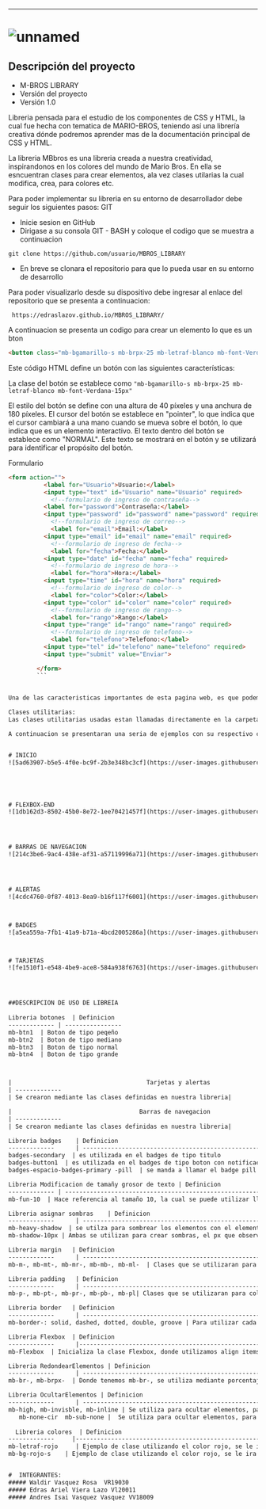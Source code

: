 -----------

# ![unnamed](https://user-images.githubusercontent.com/117502426/233875095-91593f48-7279-44b4-88eb-9982ec818820.png)

## Descripción del proyecto

- M-BROS LIBRARY
- Versión del proyecto
- Versión 1.0

Libreria pensada para el estudio de los componentes de CSS y HTML, la cual fue hecha con tematica de MARIO-BROS, teniendo así una librería creativa dónde podremos aprender mas de la documentación principal de CSS y HTML.

 La libreria MBbros es una libreria creada a nuestra creatividad, inspirandonos en los colores del mundo de Mario Bros.
 En ella se esncuentran clases para crear elementos, ala vez clases utilarias la cual modifica, crea, para colores etc.
 
 Para poder implementar su libreria en su entorno de desarrollador debe seguir los siguientes pasos:
 GIT
 
  - Inicie sesion en GitHub
 - Dirigase a su consola GIT - BASH y coloque el codigo que se muestra a continuacion 
 
 
 ``git clone https://github.com/usuario/MBROS_LIBRARY``
 
 - En breve se clonara el repositorio para que lo pueda usar en su entorno de desarrollo
 
 Para poder visualizarlo desde su dispositivo debe ingresar al enlace del repositorio que se presenta a continuacion: 
 
 `` https://edraslazov.github.io/MBROS_LIBRARY/``

 
 A continuacion se presenta un codigo para crear un elemento lo que es un bton

```html 
<button class="mb-bgamarillo-s mb-brpx-25 mb-letraf-blanco mb-font-Verdana-15px" style="height: 40px; width: 180px; cursor:pointer">NORMAL</button> 
```


Este código HTML define un botón con las siguientes características:

La clase del botón se establece como ```"mb-bgamarillo-s mb-brpx-25 mb-letraf-blanco mb-font-Verdana-15px"```

El estilo del botón se define con una altura de 40 píxeles y una anchura de 180 píxeles.
El cursor del botón se establece en "pointer", lo que indica que el cursor cambiará a una mano cuando se mueva sobre el botón, lo que indica que es un elemento interactivo.
El texto dentro del botón se establece como "NORMAL". Este texto se mostrará en el botón y se utilizará para identificar el propósito del botón.

Formulario
```html
<form action="">
          <label for="Usuario">Usuario:</label>
          <input type="text" id="Usuario" name="Usuario" required>
            <!--formulario de ingreso de contraseña-->
          <label for="password">Contraseña:</label>
          <input type="password" id="password" name="password" required>
            <!--formulario de ingreso de correo-->
            <label for="email">Email:</label>
          <input type="email" id="email" name="email" required>
            <!--formulario de ingreso de fecha-->
            <label for="fecha">Fecha:</label>
          <input type="date" id="fecha" name="fecha" required>
            <!--formulario de ingreso de hora-->
            <label for="hora">Hora:</label>
          <input type="time" id="hora" name="hora" required>
            <!--formulario de ingreso de color-->
            <label for="color">Color:</label>
          <input type="color" id="color" name="color" required>
            <!--formulario de ingreso de rango-->
            <label for="rango">Rango:</label>
          <input type="range" id="rango" name="rango" required>
            <!--formulario de ingreso de telefono-->
            <label for="telefono">Telefono:</label>
          <input type="tel" id="telefono" name="telefono" required>
          <input type="submit" value="Enviar">

        </form>
        ```
        
        
Una de las caracteristicas importantes de esta pagina web, es que podemos visualizar y ejemplificar codigo en la pagina, a continuacion se presentan los disntintos temas aplicados .

Clases utilitarias: 
Las clases utilitarias usadas estan llamadas directamente en la carpeta "Estilos", dentro de la librería, donde se uso una gran variedad de clases para poder llegar a tener la pagina web que observaran.

A continuacion se presentaran una seria de ejemplos con su respectivo codigo:


# INICIO
![5ad63907-b5e5-4f0e-bc9f-2b3e348bc3cf](https://user-images.githubusercontent.com/117502426/234311220-c8ac2c0d-7187-4a40-b97c-d3ed50ec3cf4.jpg)





# FLEXBOX-END
![1db162d3-8502-45b0-8e72-1ee70421457f](https://user-images.githubusercontent.com/117502426/234310450-e3216e11-1524-48ef-b5e5-3cc0dd57efec.jpg)




# BARRAS DE NAVEGACION
![214c3be6-9ac4-438e-af31-a57119996a71](https://user-images.githubusercontent.com/117502426/234310519-6f7c701d-e065-4b38-8019-c287a93718a1.jpg)




# ALERTAS
![4cdc4760-0f87-4013-8ea9-b16f117f6001](https://user-images.githubusercontent.com/117502426/234310671-718f8fa3-16ac-4344-a9e0-39737939fad5.jpg)



# BADGES
![a5ea559a-7fb1-41a9-b71a-4bcd2005286a](https://user-images.githubusercontent.com/117502426/234310728-0cec5917-fce0-451a-88c9-3f9efeed7046.jpg)



# TARJETAS
![fe1510f1-e548-4be9-ace8-584a938f6763](https://user-images.githubusercontent.com/117502426/234310791-6028bf5c-40ff-48b6-8fe8-739a44e38062.jpg)




##DESCRIPCION DE USO DE LIBREIA
                    
Libreria botones  | Definicion
------------- | ----------------
mb-btn1  | Boton de tipo peqeño
mb-btn2  | Boton de tipo mediano
mb-btn3  | Boton de tipo normal
mb-btn4  | Boton de tipo grande



|                                      Tarjetas y alertas  
| ------------- 
| Se crearon mediante las clases definidas en nuestra libreria|

|                                    Barras de navegacion 
| ------------- 
| Se crearon mediante las clases definidas en nuestra libreria|

Libreria badges    | Definicion
-------------      | ----------------------------------------------------------------
badges-secondary  | es utilizada en el badges de tipo titulo
badges-button1  | es utilizada en el badges de tipo boton con notificacion
badges-espacio-badges-primary -pill  | se manda a llamar el badge pill o tipo pastilla 

Libreria Modificacion de tamañy grosor de texto | Definicion
------------- | ---------------------------------------------------------------------------------------------------------------------------
mb-fun-10  | Hace referencia al tamaño 10, la cual se puede utilizar llamando otros tipos de numeros segun el requerimiento que se desee

Libreria asignar sombras    | Definicion
-------------      | --------------------------------------------------------------------------------------------------------------------------------------------------
mb-heavy-shadow  | se utilza para sombrear los elementos con el elementos shadow
mb-shadow-10px | Ambas se utilizan para crear sombras, el px que observamos es para hacer referencia al tamaño del sombreado que necesite. Nota: no necesariamente se  tiene que colocar el px.

Libreria margin   | Definicion
-------------      | --------------------------------------------------------------------------------------------------------------------------------------------------
mb-m-, mb-mt-, mb-mr-, mb-mb-, mb-ml-  | Clases que se utilizaran para colocar los margin, podra usarse mediante las clases, y asignando un numero despues del guion de la clase para definir su tamaño

Libreria padding   | Definicion
-------------      | ------------------------------------------------------------------------------------------------------------------------------------------------
mb-p-, mb-pt-, mb-pr-, mb-pb-, mb-pl| Clases que se utilizaran para colocar los padding, podra usarse mediante las clases, y asignando un numero despues del guion de la clase para definir su tamaño

Libreria border   | Definicion
-------------      | ------------------------------------------------------------------------------------------------------------------------------------------------
mb-border-: solid, dashed, dotted, double, groove | Para utilizar cada border se tiene que inicializar con mb-border, un ejemplo seria este: mb-border-double; 

Libreria Flexbox  | Definicion
-------------      |------------------------------------------------------------------------------------------------------------------------------------------------
mb-Flexbox  | Inicializa la clase Flexbox, donde utilizamos align items y justify content, usandose como mb-Flexbox la clase principal para poder llamar las subclases que se encuentran dentro

Libreria RedondearElementos | Definicion
-------------      | ------------------------------------------------------------------------------------------------------------------------------------------------
mb-br-, mb-brpx-  | Donde tenemos mb-br-, se utiliza mediante porcentajes, y mb-brpx se utiliza mediante pixeles que se pueden colocar segun medida que se requiera

Libreria OcultarElementos | Definicion
-------------      | ------------------------------------------------------------------------------------------------------------------------------------------------
mb-high, mb-invisble, mb-inline | Se utiliza para ocultar elementos, para omitir enlaces, y quitar bordes, y quitar elementos y que se mantenga el espacio asignado
   mb-none-cir  mb-sub-none |  Se utiliza para ocultar elementos, para omitir enlaces, y quitar bordes, y quitar elementos y que se mantenga el espacio asignado
   
  Libreria colores  | Definicion
-------------     |------------------------------------------------------------------------------------------------------------------------------------------------
mb-letraf-rojo     | Ejemplo de clase utilizando el color rojo, se le ira dando el color segun la clase que se decida, y se define si es neutro, fuerte o suave, segun las iniciales, en este apartado es especificicamente para letra 
mb-bg-rojo-s    | Ejemplo de clase utilizando el color rojo, se le ira dando el color segun la clase que se decida, y se define si es neutro, fuerte o suave, segun las iniciales, en este apartado es especificicamente para background.


#  INTEGRANTES: 
##### Waldir Vasquez Rosa  VR19030
##### Edras Ariel Viera Lazo Vl20011
##### Andres Isai Vasquez Vasquez VV18009

